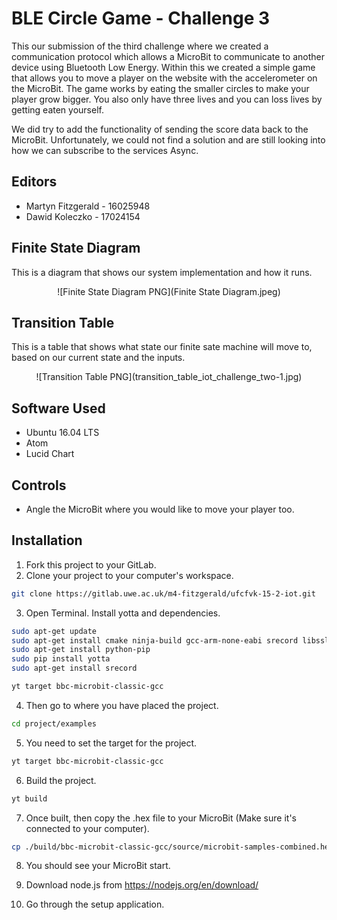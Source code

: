 # BLE Circle Game - Challenge 3

This our submission of the third challenge where we created a communication protocol which allows a MicroBit to communicate to another device using Bluetooth Low Energy. Within 
this we created a simple game that allows you to move a player on the website with the accelerometer on the MicroBit. The game works by eating the smaller circles to make your player grow bigger. You also only have three lives and you can loss lives by getting eaten yourself. 

We did try to add the functionality of sending the score data back to the MicroBit. Unfortunately, we could not find a solution and are still looking into how we can subscribe to the services Async.

## Editors
* Martyn Fitzgerald - 16025948
* Dawid Koleczko   - 17024154  

## Finite State Diagram

This is a diagram that shows our system implementation and how it runs.

<div align="center">
![Finite State Diagram PNG](Finite State Diagram.jpeg)
</div>

## Transition Table

This is a table that shows what state our finite sate machine will move to, based on our current state and the inputs.

<div align="center">
![Transition Table PNG](transition_table_iot_challenge_two-1.jpg)
</div>

## Software Used

* Ubuntu 16.04 LTS
* Atom
* Lucid Chart

## Controls

* Angle the MicroBit where you would like to move your player too.

## Installation

1. Fork this project to your GitLab.
2. Clone your project to your computer's workspace.
```bash
git clone https://gitlab.uwe.ac.uk/m4-fitzgerald/ufcfvk-15-2-iot.git
```
3. Open Terminal. Install yotta and dependencies.
```bash
sudo apt-get update
sudo apt-get install cmake ninja-build gcc-arm-none-eabi srecord libssl-dev
sudo apt-get install python-pip
sudo pip install yotta
sudo apt-get install srecord

yt target bbc-microbit-classic-gcc
```
4. Then go to where you have placed the project.
```bash
cd project/examples
```
5. You need to set the target for the project.
```bash
yt target bbc-microbit-classic-gcc
```
6. Build the project.
```bash
yt build
```
7. Once built, then copy the .hex file to your MicroBit (Make sure it's connected to your computer).
```bash
cp ./build/bbc-microbit-classic-gcc/source/microbit-samples-combined.hex /media/MICROBIT
```
8. You should see your MicroBit start.

9. Download node.js from https://nodejs.org/en/download/

10. Go through the setup application.